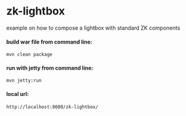 # zk-lightbox
example on how to compose a lightbox with standard ZK components


#### build war file from command line:
```mvn clean package```


#### run with jetty from command line:
```mvn jetty:run```

#### local url:
```http://localhost:8080/zk-lightbox/```
